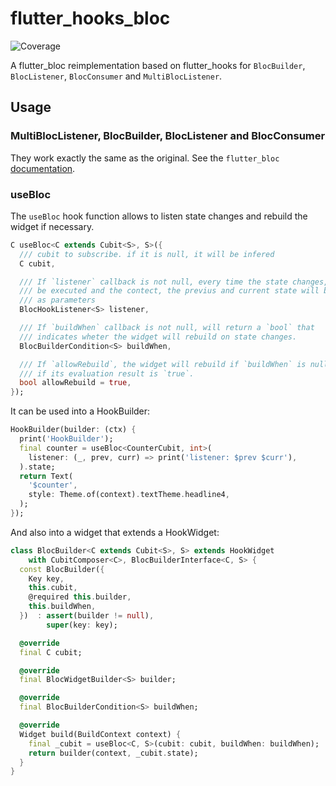 # flutter_hooks_bloc

![Coverage](https://raw.githubusercontent.com/kranfix/riverbloc/master/packages/flutter_hooks_bloc/coverage_badge.svg?sanitize=true)

A flutter_bloc reimplementation based on flutter_hooks for
`BlocBuilder`, `BlocListener`, `BlocConsumer` and `MultiBlocListener`.

## Usage

### MultiBlocListener, BlocBuilder, BlocListener and BlocConsumer

They work exactly the same as the original. See the `flutter_bloc`
[documentation](https://bloclibrary.dev/#/flutterbloccoreconcepts).

### useBloc

The `useBloc` hook function allows to listen state changes and rebuild
the widget if necessary.

```dart
C useBloc<C extends Cubit<S>, S>({
  /// cubit to subscribe. if it is null, it will be infered
  C cubit,

  /// If `listener` callback is not null, every time the state changes, it will
  /// be executed and the contect, the previus and current state will be passed
  /// as parameters
  BlocHookListener<S> listener,

  /// If `buildWhen` callback is not null, will return a `bool` that
  /// indicates wheter the widget will rebuild on state changes.
  BlocBuilderCondition<S> buildWhen,

  /// If `allowRebuild`, the widget will rebuild if `buildWhen` is null or
  /// if its evaluation result is `true`.
  bool allowRebuild = true,
});
```

It can be used into a HookBuilder:

```dart
HookBuilder(builder: (ctx) {
  print('HookBuilder');
  final counter = useBloc<CounterCubit, int>(
    listener: (_, prev, curr) => print('listener: $prev $curr'),
  ).state;
  return Text(
    '$counter',
    style: Theme.of(context).textTheme.headline4,
  );
});
```

And also into a widget that extends a HookWidget:

```dart
class BlocBuilder<C extends Cubit<S>, S> extends HookWidget
    with CubitComposer<C>, BlocBuilderInterface<C, S> {
  const BlocBuilder({
    Key key,
    this.cubit,
    @required this.builder,
    this.buildWhen,
  })  : assert(builder != null),
        super(key: key);

  @override
  final C cubit;

  @override
  final BlocWidgetBuilder<S> builder;

  @override
  final BlocBuilderCondition<S> buildWhen;

  @override
  Widget build(BuildContext context) {
    final _cubit = useBloc<C, S>(cubit: cubit, buildWhen: buildWhen);
    return builder(context, _cubit.state);
  }
}
```
